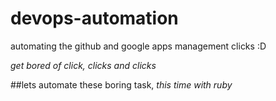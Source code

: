 devops-automation
=================

automating the github and google apps management clicks :D

*get bored of click, clicks and clicks*

##lets automate these boring task, *this time with ruby*
